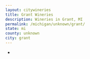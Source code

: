 ```yaml
---
layout: citywineries
title: Grant Wineries
description: Wineries in Grant, MI
permalink: /michigan/unknown/grant/
state: mi
county: unknown
city: grant
---
```

-
